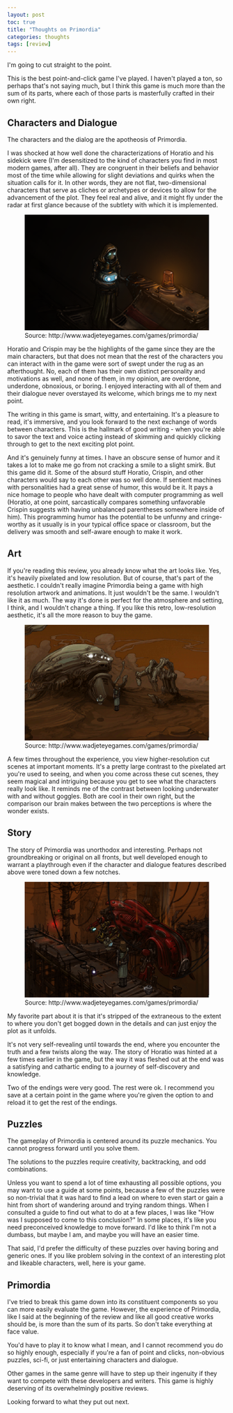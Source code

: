 ```yaml
---
layout: post
toc: true
title: "Thoughts on Primordia"
categories: thoughts
tags: [review]
---
```



I'm going to cut straight to the point.

This is the best point-and-click game I've played. I haven't played a ton, so perhaps that's not saying much, but I think this game is much more than the sum of its parts, where each of those parts is masterfully crafted in their own right.

## Characters and Dialogue

The characters and the dialog are the apotheosis of Primordia.

I was shocked at how well done the characterizations of Horatio and his sidekick were (I'm desensitized to the kind of characters you find in most modern games, after all). They are congruent in their beliefs and behavior most of the time while allowing for slight deviations and quirks when the situation calls for it. In other words, they are not flat, two-dimensional characters that serve as cliches or archetypes or devices to allow for the advancement of the plot. They feel real and alive, and it might fly under the radar at first glance because of the subtlety with which it is implemented.

<figure>
    <img src="../img/primordia_train.png">
    <figcaption>Source: http://www.wadjeteyegames.com/games/primordia/</figcaption>
</figure>

Horatio and Crispin may be the highlights of the game since they are the main characters, but that does not mean that the rest of the characters you can interact with in the game were sort of swept under the rug as an afterthought. No, each of them has their own distinct personality and motivations as well, and none of them, in my opinion, are overdone, underdone, obnoxious, or boring. I enjoyed interacting with all of them and their dialogue never overstayed its welcome, which brings me to my next point.

The writing in this game is smart, witty, and entertaining. It's a pleasure to read, it's immersive, and you look forward to the next exchange of words between characters. This is the hallmark of good writing - when you're able to savor the text and voice acting instead of skimming and quickly clicking through to get to the next exciting plot point.

And it's genuinely funny at times. I have an obscure sense of humor and it takes a lot to make me go from not cracking a smile to a slight smirk. But this game did it. Some of the absurd stuff Horatio, Crispin, and other characters would say to each other was so well done. If sentient machines with personalities had a great sense of humor, this would be it. It pays a nice homage to people who have dealt with computer programming as well (Horatio, at one point, sarcastically compares something unfavorable Crispin suggests with having unbalanced parentheses somewhere inside of him). This programming humor has the potential to be unfunny and cringe-worthy as it usually is in your typical office space or classroom, but the delivery was smooth and self-aware enough to make it work.

## Art

If you're reading this review, you already know what the art looks like. Yes, it's heavily pixelated and low resolution. But of course, that's part of the aesthetic. I couldn't really imagine Primordia being a game with high resolution artwork and animations. It just wouldn't be the same. I wouldn't like it as much. The way it's done is perfect for the atmosphere and setting, I think, and I wouldn't change a thing. If you like this retro, low-resolution aesthetic, it's all the more reason to buy the game.

<figure>
    <img src="../img/primordia_giant.png">
    <figcaption>Source: http://www.wadjeteyegames.com/games/primordia/</figcaption>
</figure>

A few times throughout the experience, you view higher-resolution cut scenes at important moments. It's a pretty large contrast to the pixelated art you're used to seeing, and when you come across these cut scenes, they seem magical and intriguing because you get to see what the characters really look like. It reminds me of the contrast between looking underwater with and without goggles. Both are cool in their own right, but the comparison our brain makes between the two perceptions is where the wonder exists.

## Story

The story of Primordia was unorthodox and interesting. Perhaps not groundbreaking or original on all fronts, but well developed enough to warrant a playthrough even if the character and dialogue features described above were toned down a few notches.

<figure>
    <img src="../img/primordia_crash.png">
    <figcaption>Source: http://www.wadjeteyegames.com/games/primordia/</figcaption>
</figure>

My favorite part about it is that it's stripped of the extraneous to the extent to where you don't get bogged down in the details and can just enjoy the plot as it unfolds.

It's not very self-revealing until towards the end, where you encounter the truth and a few twists along the way. The story of Horatio was hinted at a few times earlier in the game, but the way it was fleshed out at the end was a satisfying and cathartic ending to a journey of self-discovery and knowledge.

Two of the endings were very good. The rest were ok. I recommend you save at a certain point in the game where you're given the option to  and reload it to get the rest of the endings.

## Puzzles

The gameplay of Primordia is centered around its puzzle mechanics. You cannot progress forward until you solve them.

The solutions to the puzzles require creativity, backtracking, and odd combinations.

Unless you want to spend a lot of time exhausting all possible options, you may want to use a guide at some points, because a few of the puzzles were so non-trivial that it was hard to find a lead on where to even start or gain a hint from short of wandering around and trying random things. When I consulted a guide to find out what to do at a few places, I was like "How was I supposed to come to this conclusion?" In some places, it's like you need preconceived knowledge to move forward. I'd like to think I'm not a dumbass, but maybe I am, and maybe you will have an easier time.

That said, I'd prefer the difficulty of these puzzles over having boring and generic ones. If you like problem solving in the context of an interesting plot and likeable characters, well, here is your game.

## Primordia

I've tried to break this game down into its constituent components so you can more easily evaluate the game. However, the experience of Primordia, like I said at the beginning of the review and like all good creative works should be, is more than the sum of its parts. So don't take everything at face value.

You'd have to play it to know what I mean, and I cannot recommend you do so highly enough, especially if you're a fan of point and clicks, non-obvious puzzles, sci-fi, or just entertaining characters and dialogue.

Other games in the same genre will have to step up their ingenuity if they want to compete with these developers and writers. This game is highly deserving of its overwhelmingly positive reviews.

Looking forward to what they put out next.
